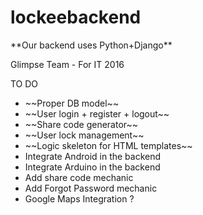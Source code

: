 # lockeebackend
<p> **Our backend uses Python+Django** 
<p> Glimpse Team - For IT 2016
<p> TO DO 
<ul>
  <li> ~~Proper DB model~~ 
  <li> ~~User login + register + logout~~
  <li> ~~Share code generator~~
  <li> ~~User lock management~~
  <li> ~~Logic skeleton for HTML templates~~
  <li> Integrate Android in the backend
  <li> Integrate Arduino in the backend
  <li> Add share code mechanic
  <li> Add Forgot Password mechanic
  <li> Google Maps Integration ? 
